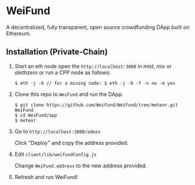 # WeiFund

A decentralized, fully transparent, open source crowdfunding DApp built on Ethereum.

## <a name="installation"></a> Installation (Private-Chain)

1. Start an eth node open the `http://localhost:3000` in *mist*, *mix* or *alethzero* or run a CPP node as follows:

    ```
    $ eth -j -b // for a mining node: $ eth -j -b -f -n no -m yes
    ```

2. Clone this repo to `WeiFund` and run the DApp.
   
    ```
    $ git clone https://github.com/WeiFund/WeiFund/tree/meteor.git WeiFund
    $ cd WeiFund/app
    $ meteor
    ```

3. Go to `http://localhost:3000/admin`

    Click "Deploy" and copy the address provided.

4. Edit `client/lib/weifundConfig.js`

    Change `WeiFund.address` to the new address provided.

5. Refresh and run WeiFund!
